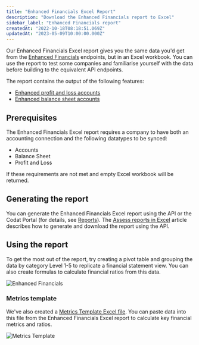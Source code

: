 ```yaml
---
title: "Enhanced Financials Excel Report"
description: "Download the Enhanced Financials report to Excel"
sidebar_label: "Enhanced Financials report"
createdAt: "2022-10-18T08:18:51.069Z"
updatedAt: "2023-05-09T10:00:00.000Z"
---
```


Our Enhanced Financials Excel report gives you the same data you'd get from the [Enhanced Financials](/assess/enhanced-financials/overview) endpoints, but in an Excel workbook.  You can use the report to test some companies and familiarise yourself with the data before building to the equivalent API endpoints.

The report contains the output of the following features:

- [Enhanced profit and loss accounts](/assess/enhanced-financials/profit-and-loss-accounts)
- [Enhanced balance sheet accounts](/assess/enhanced-financials/balance-sheet-accounts)

## Prerequisites

The Enhanced Financials Excel report requires a company to have both an accounting connection and the following datatypes to be synced:

- Accounts
- Balance Sheet
- Profit and Loss

If these requirements are not met and empty Excel workbook will be returned.

## Generating the report

You can generate the Enhanced Financials Excel report using the API or the Codat Portal (for details, see [Reports](/assess/portal/overview#reports)). The [Assess reports in Excel](/assess/excel/overview) article describes how to generate and download the report using the API.

## Using the report

To get the most out of the report, try creating a pivot table and grouping the data by category Level 1-5 to replicate a financial statement view.  You can also create formulas to calculate financial ratios from this data.

![Enhanced Financials](/img/assess/enhanced-financials.png)

### Metrics template

We've also created a [Metrics Template Excel file](/documents/assess-metrics.xlsx).  You can paste data into this file from the Enhanced Financials Excel report to calculate key financial metrics and ratios.

![Metrics Template](/img/assess/metrics-template.png)